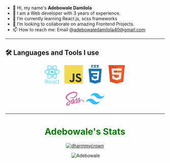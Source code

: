 - 👋 Hi, my name's  **Adebowale Damilola**
- 👀 I am a Web developer with 3 years of experience. 
- 🌱 I’m currently learning  React.js, scss frameworks
- 💞️ I’m looking to collaborate on amazing Frontend Projects.
- 📫 How to reach me: Email @adebowaledamilola40@gmail.com
---
## :hammer_and_wrench: Languages and Tools I use 
<div align="center">

  <img src="https://github.com/devicons/devicon/blob/master/icons/react/react-original-wordmark.svg" title="React" alt="React" width="60" height="60"/>&nbsp;
   <img src="https://github.com/devicons/devicon/blob/master/icons/javascript/javascript-original.svg" title="JavaScript" alt="JavaScript" width="60" height="60"/>&nbsp;
  <img src="https://github.com/devicons/devicon/blob/master/icons/css3/css3-plain-wordmark.svg"  title="CSS3" alt="CSS" width="60" height="60"/>&nbsp;
  <img src="https://github.com/devicons/devicon/blob/master/icons/html5/html5-original.svg" title="HTML5" alt="HTML" width="60" height="60"/>&nbsp;

  <img src="https://github.com/devicons/devicon/blob/master/icons/sass/sass-original.svg" title="Sass" alt="SASS" width="60" height="60"/>
  <img src="https://github.com/devicons/devicon/blob/master/icons/tailwindcss/tailwindcss-plain.svg" title="Tailwind CSS" alt="Tailwind CSS" width="60" height="60"/>
</div>


---

<h1 align="center" style="color: green"> Adebowale's Stats </h1>



<p align="center"> <a href="https://twitter.com/Dharmmycrown" target="blank"><img src="https://img.shields.io/twitter/follow/Dharmmycrown?logo=twitter&style=for-the-badge" alt="dharmmycrown" /></a> </p>
<p align="center">&nbsp;<img  src="https://github-readme-stats.vercel.app/api?username=Temitayo40&theme=dark&show_icons=true&locale=en" alt="Adebowale" /></p>



</p>









<!---
raeeceip/raeeceip is a ✨ special ✨ repository because its `README.md` (this file) appears on your GitHub profile.
You can click the Preview link to take a look at your changes.
--->
